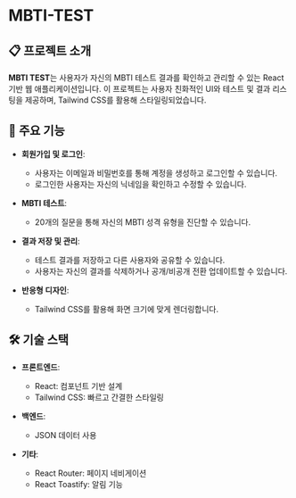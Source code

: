 # MBTI-TEST

## 📋 프로젝트 소개
**MBTI TEST**는 사용자가 자신의 MBTI 테스트 결과를 확인하고 관리할 수 있는 React 기반 웹 애플리케이션입니다. 이 프로젝트는 사용자 친화적인 UI와 테스트 및 결과 리스팅을 제공하며, Tailwind CSS를 활용해 스타일링되었습니다.

## 🔑 주요 기능
- **회원가입 및 로그인**: 
  - 사용자는 이메일과 비밀번호를 통해 계정을 생성하고 로그인할 수 있습니다.
  - 로그인한 사용자는 자신의 닉네임을 확인하고 수정할 수 있습니다.

- **MBTI 테스트**: 
  - 20개의 질문을 통해 자신의 MBTI 성격 유형을 진단할 수 있습니다.

- **결과 저장 및 관리**: 
  - 테스트 결과를 저장하고 다른 사용자와 공유할 수 있습니다.
  - 사용자는 자신의 결과를 삭제하거나 공개/비공개 전환 업데이트할 수 있습니다.

- **반응형 디자인**:
  - Tailwind CSS를 활용해 화면 크기에 맞게 렌더링합니다.

## 🛠️ 기술 스택
- **프론트엔드**:
  - React: 컴포넌트 기반 설계
  - Tailwind CSS: 빠르고 간결한 스타일링

- **백엔드**:
  - JSON 데이터 사용

- **기타**:
  - React Router: 페이지 네비게이션
  - React Toastify: 알림 기능
